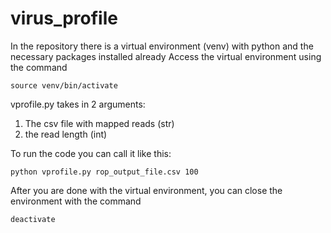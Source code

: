 # virus_profile

In the repository there is a virtual environment (venv) with python and the necessary packages installed already
Access the virtual environment using the command

`source venv/bin/activate`

vprofile.py takes in 2 arguments:
  1. The csv file with mapped reads (str)
  2. the read length (int)

To run the code you can call it like this:

`python vprofile.py rop_output_file.csv 100`

After you are done with the virtual environment, you can close the environment with the command

`deactivate`
